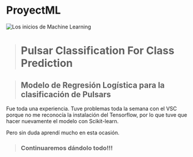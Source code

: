 # ProyectML

![Los inicios de Machine Learning](https://upload.wikimedia.org/wikipedia/commons/c/c9/Chandra-crab.jpg)

> # Pulsar Classification For Class Prediction

> ## Modelo de Regresión Logística para la clasificación de Pulsars

Fue toda una experiencia. Tuve problemas toda la semana con el VSC porque no me reconocía la instalación del Tensorflow, por lo que tuve que hacer nuevamente el modelo con Scikit-learn.

Pero sin duda aprendí mucho en esta ocasión.

>### Continuaremos dándolo todo!!!
